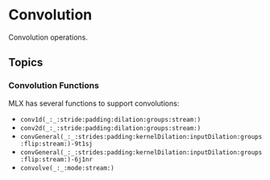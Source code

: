 # Convolution

Convolution operations.

## Topics

### Convolution Functions

MLX has several functions to support convolutions:

- ``conv1d(_:_:stride:padding:dilation:groups:stream:)``
- ``conv2d(_:_:stride:padding:dilation:groups:stream:)``
- ``convGeneral(_:_:strides:padding:kernelDilation:inputDilation:groups:flip:stream:)-9t1sj``
- ``convGeneral(_:_:strides:padding:kernelDilation:inputDilation:groups:flip:stream:)-6j1nr``
- ``convolve(_:_:mode:stream:)``
